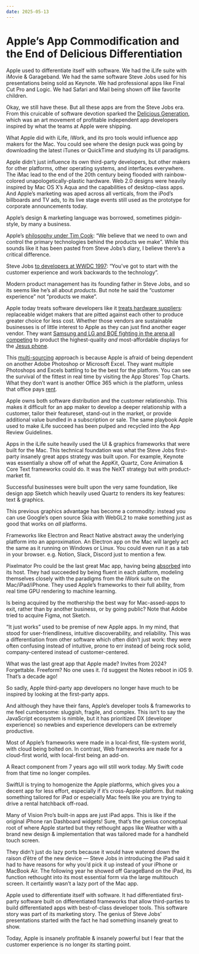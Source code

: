 ```yaml
---
date: 2025-05-13
---
```


# Apple’s App Commodification and the End of Delicious Differentiation

Apple used to differentiate itself with software. We had the iLife suite with iMovie & Garageband. We had the same software Steve Jobs used for his presentations being sold as Keynote. We had professional apps like Final Cut Pro and Logic. We had Safari and Mail being shown off like favorite children.

Okay, we still have these. But all these apps are from the Steve Jobs era. From this cruicable of software devotion sparked the [Delicious Generation](https://weblog.rogueamoeba.com/2006/11/06/the-delicious-generation/), which was an art movement of profitable independent app developers inspired by what the teams at Apple were shipping.

What Apple did with iLife, iWork, and its pro tools would influence app makers for the Mac. You could see where the design puck was going by downloading the latest iTunes or QuickTime and studying its UI paradigms.

Apple didn’t just influence its own third-party developers, but other makers for other platforms, other operating systems, and interfaces everywhere. The iMac lead to the end of the 20th century being flooded with rainbow-colored unapologetically-plastic hardware. Web 2.0 designs were heavily inspired by Mac OS X’s Aqua and the capabilities of desktop-class apps. And Apple’s marketing was aped across all verticals, from the iPod’s billboards and TV ads, to its live stage events still used as the prototype for corporate announcements today.

Apple’s design & marketing language was borrowed, sometimes pidgin-style, by many a business.

Apple’s [philosophy under Tim Cook](https://seekingalpha.com/article/115797-apple-inc-f1q09-qtr-end-12-27-08-earnings-call-transcript): “We believe that we need to own and control the primary technologies behind the products we make”. While this sounds like it has been pasted from Steve Jobs’s diary, I believe there’s a critical difference.

Steve Jobs [to developers at WWDC 1997](https://www.youtube.com/watch?v=FF-tKLISfPE): “You've got to start with the customer experience and work backwards to the technology”.

Modern product management has its founding father in Steve Jobs, and so its seems like he’s all about _products_. But note he said the “customer experience” not “products we make”.

Apple today treats software developers like it [treats hardware suppliers](https://www.threads.com/@benedictevans/post/DJVCqaZuN63): replaceable widget makers that are pitted against each other to produce greater choice for less cost. Whether those vendors are sustainable businesses is of little interest to Apple as they can just find another eager vendor. They want [Samsung and LG and BOE fighting in the arena all competing](https://www.channelnews.com.au/apple-is-playing-lg-samsung-off-against-each-other-the-chinese-are-in-the-middle/) to product the highest-quality _and_ most-affordable displays for the [Jesus phone](https://www.wsj.com/articles/SB118308453151652551).

This [multi-sourcing](https://en.wikipedia.org/wiki/Multisourcing) approach is because Apple is afraid of being dependent on another Adobe Photoshop or Microsoft Excel. They want multiple Photoshops and Excels battling to be the best for the platform. You can see the survival of the fittest in real time by visiting the App Stores’ Top Charts. What they don’t want is another Office 365 which _is_ the platform, unless that office pays [rent](https://en.wikipedia.org/wiki/Economic_rent).

Apple owns both software distribution and the customer relationship. This makes it difficult for an app maker to develop a deeper relationship with a customer, tailor their featureset, stand-out in the market, or provide additional value bundled in a subscription or sale. The same playbook Apple used to make iLife succeed has been pulped and recycled into the App Review Guidelines.

Apps in the iLife suite heavily used the UI & graphics frameworks that were built for the Mac. This technical foundation was what the Steve Jobs first-party insanely great apps strategy was built upon. For example, Keynote was essentially a show off of what the AppKit, Quartz, Core Animation & Core Text frameworks could do. It was the NeXT strategy but with product-market fit.

Successful businesses were built upon the very same foundation, like design app Sketch which heavily used Quartz to renders its key features: text & graphics.

This previous graphics advantage has become a commodity: instead you can use Google’s open source Skia with WebGL2 to make something just as good that works on _all_ platforms.

Frameworks like Electron and React Native abstract away the underlying platform into an approximation. An Electron app on the Mac will largely act the same as it running on Windows or Linux. You could even run it as a tab in your browser. e.g. Notion, Slack, Discord just to mention a few.

Pixelmator Pro could be the last great Mac app, having being [absorbed](https://www.pixelmator.com/blog/2024/11/01/a-new-home-for-pixelmator) into its host. They had succeeded by being fluent in each platform, modeling themselves closely with the paradigms from the iWork suite on the Mac/iPad/iPhone. They used Apple’s frameworks to their full ability, from real time GPU rendering to machine learning.

Is being acquired by the mothership the best way for Mac-assed-apps to exit, rather than by another business, or by going public? Note that Adobe tried to acquire Figma, not Sketch.

“It just works” used to be premise of new Apple apps. In my mind, that stood for user-friendliness, intuitive discoverability, and reliability. This was a differentiation from other software which often didn’t just work: they were often confusing instead of intuitive, prone to err instead of being rock solid, company-centered instead of customer-centered.

What was the last great app that Apple made? Invites from 2024? Forgettable. Freeform? No one uses it. I’d suggest the Notes reboot in iOS 9. That’s a decade ago!

So sadly, Apple third-party app developers no longer have much to be inspired by looking at the first-party apps.

And although they have their fans, Apple’s developer tools & frameworks to me feel cumbersome: sluggish, fragile, and complex. This isn’t to say the JavaScript ecosystem is nimble, but it has prioritized DX (developer experience) so newbies and experience developers can be extremely productive.

Most of Apple’s frameworks were made in a local-first, file-system world, with cloud being bolted on. In contrast, Web frameworks are made for a cloud-first world, with local-first being an add-on.

A React component from 7 years ago will still work today. My Swift code from that time no longer compiles.

SwiftUI is trying to homogenize the Apple platforms, which gives you a decent app for less effort, especially if it’s cross-Apple-platform. But making something tailored for iPad or especially Mac feels like you are trying to drive a rental hatchback off-road.

Many of Vision Pro’s built-in apps are just iPad apps. This is like if the original iPhone ran Dashboard widgets! Sure, that’s the genius conceptual root of where Apple started but they rethought apps like Weather with a brand new design & implementation that was tailored made for a handheld touch screen.

They didn’t just do lazy ports because it would have watered down the raison d’être of the new device — Steve Jobs in introducing the iPad said it had to have reasons for why you’d pick it up instead of your iPhone or MacBook Air. The following year he showed off GarageBand on the iPad, its function rethought into its most essential form via the large multitouch screen. It certaintly wasn’t a lazy port of the Mac app.

Apple used to differentiate itself with software. It had differentiated first-party software built on differentiated frameworks that allow third-parties to build differentiated apps with best-of-class developer tools. This software story was part of its marketing story. The genius of Steve Jobs’ presentations started with the fact he had something insanely great to show.

Today, Apple is insanely profitable & insanely powerful but I fear that the customer experience is no longer its starting point.
